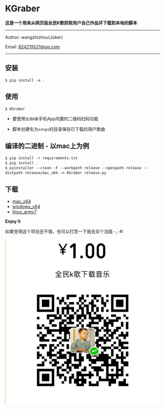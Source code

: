 # KGraber

**这是一个用来从网页版全民K歌抓取用户自己作品并下载到本地的脚本**

---
Author: wangzhizhou(Joker)

Email: 824219521@qq.com

---

## 安装

```
$ pip install -e .
```

## 使用

```
$ KGraber
```

- 要使用`全民K歌`手机App内置的二维码扫码功能

- 脚本创建名为`songs`的目录保存已下载的用户歌曲


## 编译的二进制 - 以mac上为例

```
$ pip install -r requirements.txt
$ pip install .
$ pyinstaller --clean -F --workpath release --specpath release --distpath release/mac_x64 -n KGraber release.py
```

## 下载

- <a href="./release/mac_x64/KGraber">mac_x64</a>
- <a href="./release/windows_x64/KGraber.exe">windows_x64</a>
- <a href="./release/linux_armv7/KGraber">linux_armv7</a>

**Enjoy It**


如果觉得这个项目还不错，也可以打赏一下我去买个泡面 -_-#:

![tip](./tip.png)




